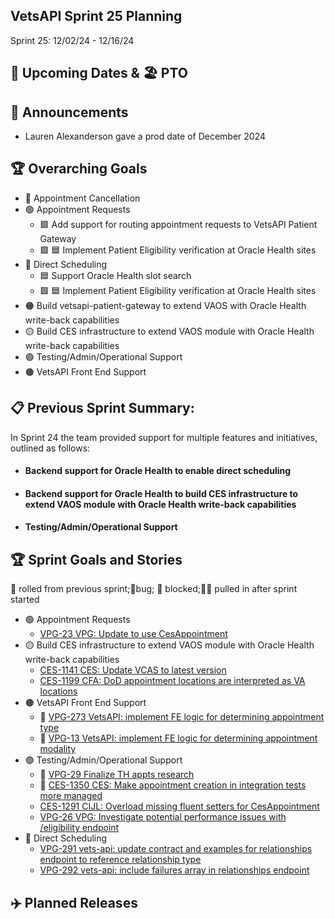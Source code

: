 ## VetsAPI Sprint 25 Planning
Sprint 25: 12/02/24 - 12/16/24

## 📅 Upcoming Dates  & 🏖️ PTO


## 📣 Announcements
* Lauren Alexanderson gave a prod date of December 2024

## 🏆 Overarching Goals
* 🔴 Appointment Cancellation
* 🟢 Appointment Requests
  * 🟩 Add support for routing appointment requests to VetsAPI Patient Gateway
  * 🟩 🟦 Implement Patient Eligibility verification at Oracle Health sites 
* 🔵 Direct Scheduling
  * 🟦 Support Oracle Health slot search
  *  🟩 🟦 Implement Patient Eligibility verification at Oracle Health sites
* 🟠 Build vetsapi-patient-gateway to extend VAOS with Oracle Health write-back capabilities
* 🟡 Build CES infrastructure to extend VAOS module with Oracle Health write-back capabilities
* 🟣 Testing/Admin/Operational Support
* 🟤 VetsAPI Front End Support
   
## 📋 Previous Sprint Summary:
In Sprint 24 the team provided support for multiple features and initiatives, outlined as follows:  
* #### Backend support for Oracle Health to enable direct scheduling
 
 
* #### Backend support for Oracle Health to build CES infrastructure to extend VAOS module with Oracle Health write-back capabilities
 
 
* #### Testing/Admin/Operational Support
 

## 🏆 Sprint Goals and Stories
🚧 rolled from previous sprint;🐞bug; 🚫 blocked;🧗‍♀️ pulled in after sprint started 
* 🟢 Appointment Requests
   * [VPG-23 VPG: Update to use CesAppointment](https://issues.mobilehealth.va.gov/browse/VPG-23)
* 🟡 Build CES infrastructure to extend VAOS module with Oracle Health write-back capabilities
   * [CES-1141 CES: Update VCAS to latest version](https://issues.mobilehealth.va.gov/browse/CES-1141)
   * [CES-1199 CFA: DoD appointment locations are interpreted as VA locations](https://issues.mobilehealth.va.gov/browse/CES-1199)
*  🟤 VetsAPI Front End Support
   * 🚧 [VPG-273 VetsAPI: implement FE logic for determining appointment type](https://issues.mobilehealth.va.gov/browse/VPG-273)
   * 🚧 [VPG-13 VetsAPI: implement FE logic for determining appointment modality](https://issues.mobilehealth.va.gov/browse/VPG-13) 
* 🟣 Testing/Admin/Operational Support
   * 🚧 [VPG-29 Finalize TH appts research](https://issues.mobilehealth.va.gov/browse/VPG-29)
   * 🚧 [CES-1350 CES: Make appointment creation in integration tests more managed](https://issues.mobilehealth.va.gov/browse/CES-1350)
   * [CES-1291 CIJL: Overload missing fluent setters for CesAppointment](https://issues.mobilehealth.va.gov/browse/CES-1291)
   * [VPG-26 VPG: Investigate potential performance issues with /eligibility endpoint](https://issues.mobilehealth.va.gov/browse/VPG-26)
* 🔵 Direct Scheduling
   * [VPG-291 vets-api: update contract and examples for relationships endpoint to reference relationship type](https://issues.mobilehealth.va.gov/browse/VPG-291)
   * [VPG-292 vets-api: include failures array in relationships endpoint](https://issues.mobilehealth.va.gov/browse/VPG-292)
## ✈️ Planned Releases
